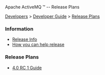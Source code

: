 Apache ActiveMQ ™ -- Release Plans 

[Developers](developers.html) > [Developer Guide](developer-guide.html) > [Release Plans](release-plans.html)


### Information

*   [Release Info](release-info.html)
*   [How you can help release](how-you-can-help-release.html)

### Release Plans

*   [4.0 RC 1 Guide](40-rc-1-guide.html)

